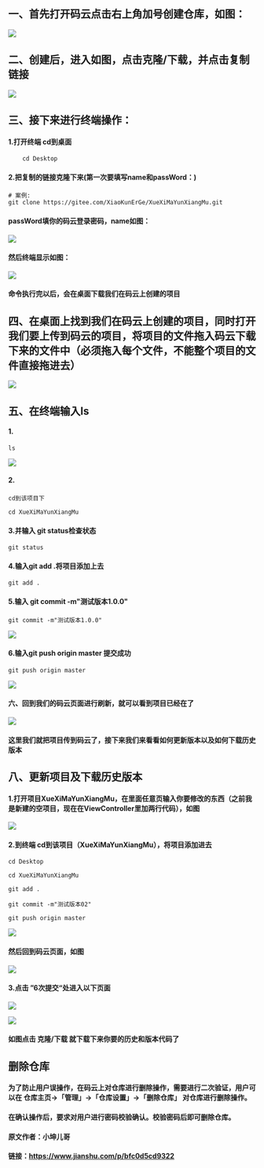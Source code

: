 ## 一、首先打开码云点击右上角加号创建仓库，如图：

![](https://upload-images.jianshu.io/upload_images/7204732-21fc7ad5080589b5.png?imageMogr2/auto-orient/strip%7CimageView2/2/w/1000/format/webp)

## 二、创建后，进入如图，点击克隆/下载，并点击复制链接

![](https://upload-images.jianshu.io/upload_images/7204732-7ed3701068850dec.png?imageMogr2/auto-orient/strip%7CimageView2/2/w/1000/format/webp)

## 三、接下来进行终端操作：
#### 1.打开终端 cd到桌面
```
    cd Desktop
```
#### 2.把复制的链接克隆下来(第一次要填写name和passWord：)
```
# 案例:
git clone https://gitee.com/XiaoKunErGe/XueXiMaYunXiangMu.git

```
#### passWord填你的码云登录密码，name如图：


![](https://upload-images.jianshu.io/upload_images/7204732-08f7961fc0a68fbb.png?imageMogr2/auto-orient/strip%7CimageView2/2/w/1000/format/webp)

#### 然后终端显示如图：


![](https://upload-images.jianshu.io/upload_images/7204732-86ee9c2d54355cc9.png?imageMogr2/auto-orient/strip%7CimageView2/2/w/1000/format/webp)

#### 命令执行完以后，会在桌面下载我们在码云上创建的项目
## 四、在桌面上找到我们在码云上创建的项目，同时打开我们要上传到码云的项目，将项目的文件拖入码云下载下来的文件中（必须拖入每个文件，不能整个项目的文件直接拖进去）



![](https://upload-images.jianshu.io/upload_images/7204732-d2f39a6e6c7260a1.png?imageMogr2/auto-orient/strip%7CimageView2/2/w/1000/format/webp)

## 五、在终端输入ls
#### 1.
```
ls
```

![](https://upload-images.jianshu.io/upload_images/7204732-74bf206c728298ff.png?imageMogr2/auto-orient/strip%7CimageView2/2/w/1000/format/webp)

#### 2.
```
cd到该项目下
```
```
cd XueXiMaYunXiangMu
```
#### 3.并输入 git status检查状态
```
git status
```
#### 4.输入git add .将项目添加上去
```
git add .
```
#### 5.输入 git commit -m"测试版本1.0.0"
```
git commit -m"测试版本1.0.0"
```
![](https://upload-images.jianshu.io/upload_images/7204732-b9ef36ed30bc1c5e.png?imageMogr2/auto-orient/strip%7CimageView2/2/w/1000/format/webp)
#### 6.输入git push origin master 提交成功
```
git push origin master
```
![](https://upload-images.jianshu.io/upload_images/7204732-51c93eb15326f98f.png?imageMogr2/auto-orient/strip%7CimageView2/2/w/1000/format/webp)

#### 六、回到我们的码云页面进行刷新，就可以看到项目已经在了

![](https://upload-images.jianshu.io/upload_images/7204732-5c0dab98ab7d8371.png?imageMogr2/auto-orient/strip%7CimageView2/2/w/1000/format/webp)


#### 这里我们就把项目传到码云了，接下来我们来看看如何更新版本以及如何下载历史版本
## 八、更新项目及下载历史版本
#### 1.打开项目XueXiMaYunXiangMu，在里面任意页输入你要修改的东西（之前我是新建的空项目，现在在ViewController里加两行代码），如图


![](https://upload-images.jianshu.io/upload_images/7204732-d80dc1111dbad5dd.png?imageMogr2/auto-orient/strip%7CimageView2/2/w/902/format/webp)


#### 2.到终端 cd到该项目（XueXiMaYunXiangMu），将项目添加进去
```
cd Desktop
```
```
cd XueXiMaYunXiangMu
```
```
git add .
```
```
git commit -m"测试版本02"
```
```
git push origin master
```
![](https://upload-images.jianshu.io/upload_images/7204732-832cb73d7ef8ead1.png?imageMogr2/auto-orient/strip%7CimageView2/2/w/1000/format/webp)

#### 然后回到码云页面，如图
![](https://upload-images.jianshu.io/upload_images/7204732-586194f6d77ae9be.png?imageMogr2/auto-orient/strip%7CimageView2/2/w/1000/format/webp)

#### 3.点击 ”6次提交“处进入以下页面
![](https://upload-images.jianshu.io/upload_images/7204732-3c35c5697888b1a5.png?imageMogr2/auto-orient/strip%7CimageView2/2/w/1000/format/webp)


![](https://upload-images.jianshu.io/upload_images/7204732-cecd818f749ba7e2.png?imageMogr2/auto-orient/strip%7CimageView2/2/w/1000/format/webp)

#### 如图点击 克隆/下载 就下载下来你要的历史和版本代码了

## 删除仓库
#### 为了防止用户误操作，在码云上对仓库进行删除操作，需要进行二次验证，用户可以在 仓库主页->「管理」->「仓库设置」->「删除仓库」 对仓库进行删除操作。
#### 在确认操作后，要求对用户进行密码校验确认。校验密码后即可删除仓库。


#### 原文作者：小坤儿哥
#### 链接：https://www.jianshu.com/p/bfc0d5cd9322

